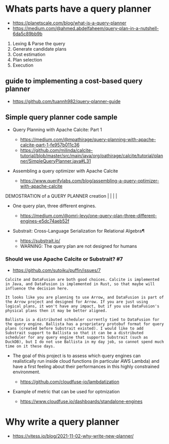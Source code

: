 # Whats parts have a query planner

* https://planetscale.com/blog/what-is-a-query-planner	
* https://medium.com/@ahmed.abdelfaheem/query-plan-in-a-nutshell-6da5c89bb9b

1. Lexing & Parse the query
2. Generate candidate plans
3. Cost estimation
4. Plan selection
5. Execution

## guide to implementing a cost-based query planner

* https://github.com/tuannh982/query-planner-guide

## Simple query planner code sample

* Query Planning with Apache Calcite: Part 1 
  * https://medium.com/@mpathirage/query-planning-with-apache-calcite-part-1-fe957b011c36
  * https://github.com/milinda/calcite-tutorial/blob/master/src/main/java/org/pathirage/calcite/tutorial/planner/SimpleQueryPlanner.java#L31

* Assembling a query optimizer with Apache Calcite
  * https://www.querifylabs.com/blog/assembling-a-query-optimizer-with-apache-calcite

DEMOSTRATION of a QUERY PLANNER creation
| | | |


* One query plan, three different engines.
  * https://medium.com/@omri-levy/one-query-plan-three-different-engines-e5dc74aeb52f

* Substrait: Cross-Language Serialization for Relational Algebra¶
  * https://substrait.io/
  * WARNING: The query plan are not designed for humans

### Should we use Apache Calcite or Substrait? #7

* https://github.com/sutoiku/puffin/issues/7

```
Calcite and DataFusion are both good choices. Calcite is implemented in Java, and DataFusion is implemented in Rust, so that maybe will influence the decision here.

It looks like you are planning to use Arrow, and DataFusion is part of the Arrow project and designed for Arrow. If you are just using logical plans, it won't have any impact, but if you use DataFusion's physical plans then it may be better aligned.

Ballista is a distributed scheduler currently tied to DataFusion for the query engine. Ballista has a proprietary protobuf format for query plans (created before Substrait existed). I would like to add Substrait support to Ballista so that it can be a distributed scheduler for any query engine that supports Substrait (such as DuckDB), but I do not use Ballista in my day job, so cannot spend much time on it these days.
```

* The goal of this project is to assess which query engines can realistically run inside cloud functions (in particular AWS Lambda) and have a first feeling about their performances in this highly constrained environment.
  * https://github.com/cloudfuse-io/lambdatization

* Example of metric that can be used for optmization
  * https://www.cloudfuse.io/dashboards/standalone-engines


# Why write a query planner

* https://vitess.io/blog/2021-11-02-why-write-new-planner/